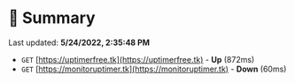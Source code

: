 # 📖 Summary
Last updated: **5/24/2022, 2:35:48 PM**

- `GET` [https://uptimerfree.tk](https://uptimerfree.tk) - **Up** (872ms)
- `GET` [https://monitoruptimer.tk](https://monitoruptimer.tk) - **Down** (60ms)

